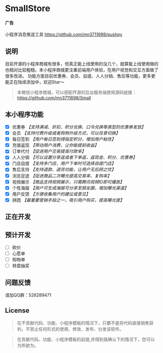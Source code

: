 # SmallStore

#### 广告
小程序消息推送工具  https://github.com/mn3711698/pushpy

## 说明
目前开源的小程序商城有很多，但真正能上线使用的没几个，就算能上线使用做的也相对比较粗糙。本小程序商城更注重前端用户体验，在用户视觉和交互方面做了很多改进。 功能方面目前优惠券、会员、自提、人人分销、售后等功能，更多更能正在陆续添加中，欢迎Star～
> 本微信小程序商城，可以搭配开源的后台服务端使用源码链接：https://github.com/mn3711698/Small



## 本小程序功能
- [x] 优惠券
    *【支持满减、折扣、积分兑换、口令兑换等类型的优惠券发放】*
- [x] 会员
    *【支持付费升级或者购物升级方式，可以任意切换】*
- [x] 每日签到
    *【用户每日签到得指定积分，增加用户粘性】*
- [x] 充值返现
    *【带动用户消费，让你能提前收益】*
- [x] 订单代付
    *【促进用户交易提高付款率】*
- [x] 人人分销
    *【可以设置分享返或者下单返，返现金、积分、优惠券】*
- [x] 门店自提
    *【支持多门店，用户下单时可选择自提门店】*
- [x] 售后支持
    *【支持退款、退货功能，让用户无后顾之忧】*
- [x] 浏览足迹
    *【促进商品二次曝光提高交易率、复购率】*
- [x] 视频展示
    *【商品支持视频展示，只需腾讯视频ID即可播放】*
- [x] 个性海报
    *【用户可生成海报可分享至朋友圈，增加曝光渠道】*
- [x] 用户反馈
    *【方便收集用户的建议或意见】*
- [x] 拼团
    *【最重要营销手段之一，吸引用户购买，提高曝光度】*
    
## 正在开发


## 预计开发
- [ ] 砍价
- [ ] 心愿单
- [ ] 购物单
- [ ] 转盘抽奖

## 问题反馈
请加QQ群：528289471


## License
> 在不贡献代码、功能、小程序模板的情况下，只要不是将代码直接销售获利，不禁止任何形式的使用、修改、发布、分发该软件。

> 在贡献代码、功能、小程序模板的前提,并得到我确认下的情况下，您可以为所欲为。